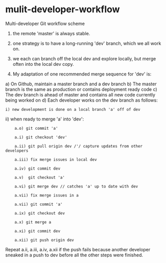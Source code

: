 # mulit-developer-workflow
Multi-developer Git workflow scheme


1) the remote 'master' is always stable.
2) one strategy is to have a long-running 'dev' branch, which we all work on.
3) we each can branch off the local dev and explore locally, but merge often into the local dev copy.

4) My adaptation of one recommended merge sequence for 'dev' is:

a) On Github, maintain a master branch and a dev branch
b) The master branch is the same as production or contains deployment ready code
c) The dev branch is ahead of master and contains all new code currently being worked on
d) Each developer works on the dev branch as follows:

    i) new development is done on a local branch 'a' off of dev
    
   ii) when ready to merge 'a' into 'dev':
   
        a.o) git commit 'a'
        
        a.i) git checkout 'dev'
        
        a.ii) git pull origin dev /'/ capture updates from other developers
        
        a.iii) fix merge issues in local dev
        
        a.iv) git commit dev
        
        a.v)  git checkout 'a'
        
        a.vi) git merge dev // catches 'a' up to date with dev
        
        a.vii) fix merge issues in a
        
        a.vii) git commit 'a'
        
        a.ix) git checkout dev
        
        a.x) git merge a
        
        a.xi) git commit dev
        
        a.xii) git push origin dev

Repeat a.ii, a.iii, a.iv, a.xii if the push fails because another developer sneaked in a push to dev before all the other steps were finished.
